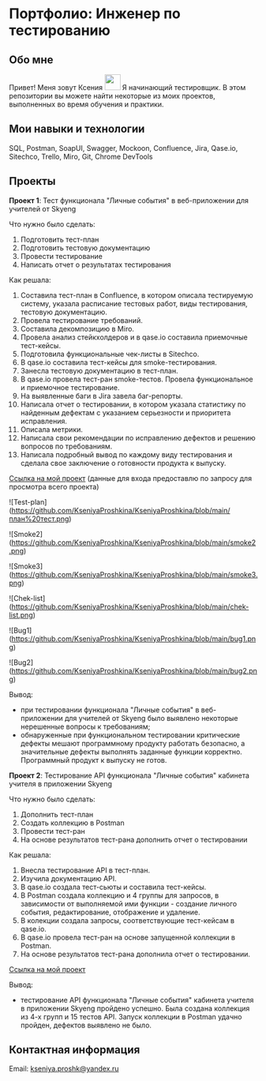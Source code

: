 # Портфолио: Инженер по тестированию
## Обо мне
Привет! Меня зовут Ксения <img src="https://github.com/blackcater/blackcater/raw/main/images/Hi.gif" height="32"/></h2>
Я начинающий тестировщик. В этом репозитории вы можете найти некоторые из моих проектов, выполненных во время обучения и практики.
## Мои навыки и технологии
SQL, Postman, SoapUI, Swagger, Mockoon, Confluence, Jira, Qase.io, Sitechco, Trello, Miro, Git, Chrome DevTools 
## Проекты
__Проект 1__: Тест функционала "Личные события" в веб-приложении для учителей от Skyeng

Что нужно было сделать:

1. Подготовить тест-план
2. Подготовить тестовую документацию
3. Провести тестирование
4. Написать отчет о результатах тестирования

Как решала:
1. Составила тест-план в Confluence, в котором описала тестируемую систему, указала расписание тестовых работ, виды тестирования, тестовую документацию.
2. Провела тестирование требований.
3. Составила декомпозицию в Miro.
4. Провела анализ стейкхолдеров и в qase.io составила приемочные тест-кейсы.
5. Подготовила функциональные чек-листы в Sitechсo.
6. В qase.io составила тест-кейсы для smoke-тестирования.
7. Занесла тестовую документацию в тест-план.
8. В qase.io провела тест-ран smoke-тестов. Провела функциональное и приемочное тестирование.
9. На выявленные баги в Jira завела баг-репорты.
10. Написала отчет о тестировании, в котором указала статистику по найденным дефектам с указанием серьезности и приоритета исправления.
11. Описала метрики.
12. Написала свои рекомендации по исправлению дефектов и решению вопросов по требованиям.
13. Написала подробный вывод по каждому виду тестирования и сделала свое заключение о готовности продукта к выпуску.

[Ссылка на мой проект](https://qa-bug-report-ksu.atlassian.net/wiki/spaces/~63f6546ece6f37e5ed9472b0/pages/1441814/1+2) (данные для входа предоставлю по запросу для просмотра всего проекта)

![Test-plan] (https://github.com/KseniyaProshkina/KseniyaProshkina/blob/main/план%20тест.png)

![Smoke2] (https://github.com/KseniyaProshkina/KseniyaProshkina/blob/main/smoke2.png)

![Smoke3] (https://github.com/KseniyaProshkina/KseniyaProshkina/blob/main/smoke3.png)

![Chek-list] (https://github.com/KseniyaProshkina/KseniyaProshkina/blob/main/chek-list.png)

![Bug1] (https://github.com/KseniyaProshkina/KseniyaProshkina/blob/main/bug1.png)

![Bug2] (https://github.com/KseniyaProshkina/KseniyaProshkina/blob/main/bug2.png)

Вывод:

* при тестировании функционала "Личные события" в веб-приложении для учителей от Skyeng было выявлено некоторые нерешенные вопросы к требованиям;
* обнаруженные при функциональном тестировании критические дефекты мешают программному продукту работать безопасно,  а значительные дефекты выполнять заданные функции корректно. Программный продукт к выпуску не готов.

__Проект 2__: Тестирование API функционала "Личные события" кабинета учителя в приложении Skyeng

Что нужно было сделать:

1. Дополнить тест-план 
2. Создать коллекцию в Postman
3. Провести тест-ран
4. На основе результатов тест-рана дополнить отчет о тестировании

Как решала:

1. Внесла тестирование API в тест-план.
2. Изучила документацию API.
3. В qase.io создала тест-сьюты и составила тест-кейсы.
4. В Postman создала коллекцию и 4 группы для запросов, в зависимости от выполняемой ими функции - создание личного события, редактирование, отображение и удаление. 
5. В колекции создала запросы, соответствующие тест-кейсам в qase.io.
6. В qase.io провела тест-ран на основе запущенной коллекции в Postman.
7. На основе результатов тест-рана дополнила отчет о тестировании.

[Ссылка на мой проект](https://qa-bug-report-ksu.atlassian.net/wiki/spaces/~63f6546ece6f37e5ed9472b0/pages/2130064/1+2+.)

Вывод:

* тестирование API функционала "Личные события" кабинета учителя в приложении Skyeng пройдено успешно. Была создана коллекция из 4-х групп и 15 тестов API. Запуск коллекции в Postman удачно пройден, дефектов выявлено не было. 

## Контактная информация

Email: kseniya.proshk@yandex.ru

 
